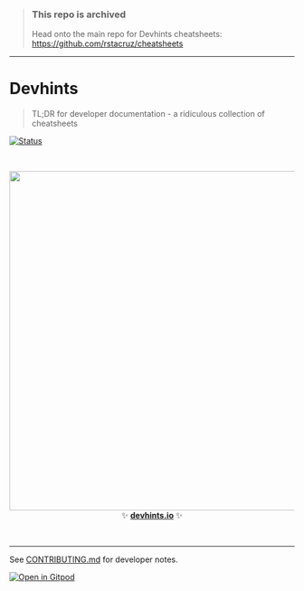 > ### This repo is archived
>
> Head onto the main repo for Devhints cheatsheets: https://github.com/rstacruz/cheatsheets

---

# Devhints

> TL;DR for developer documentation - a ridiculous collection of cheatsheets

[![Status](https://travis-ci.org/rstacruz/cheatsheets.svg?branch=master)](https://travis-ci.org/rstacruz/cheatsheets 'See test builds')

<br>

<p align='center'>
<a href='https://devhints.io/'><img src='https://raw.githubusercontent.com/rstacruz/cheatsheets/master/_docs/images/screenshot.png' width=600></a>
<br>
✨ <b><a href='https://devhints.io/'>devhints.io</a></b> ✨
</p>

<br>

---

See [CONTRIBUTING.md](CONTRIBUTING.md) for developer notes.

[![Open in Gitpod](https://gitpod.io/button/open-in-gitpod.svg)](https://gitpod.io/#https://github.com/rstacruz/cheatsheets)
